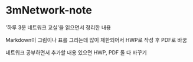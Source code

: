 # 3mNetwork-note
'하루 3분 네트워크 교실'을 읽으면서 정리한 내용

Markdown이 그림이나 표를 그리는데 많이 제한되어서 HWP로 작성 후 PDF로 바꿈

네트워크 공부하면서 추가할 내용 있으면 HWP, PDF 둘 다 바꾸기
